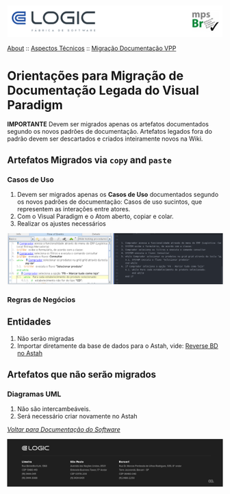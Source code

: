 ![Cabecalho](../../../Index-Anexos/Cabecalho.png)

[About](../../About.md) :: [Aspectos Técnicos](../Aspectos-Tecnicos.md) :: [Migração Documentação VPP](Migracao-VPP.md)

#  Orientações para Migração de Documentação Legada do Visual Paradigm

**IMPORTANTE** Devem ser migrados apenas os artefatos documentados segundo os novos padrões de documentação. Artefatos legados fora do padrão devem ser descartados e criados inteiramente novos na Wiki.

## Artefatos Migrados via `copy` and `paste`

### Casos de Uso

1. Devem ser migrados apenas os **Casos de Uso** documentados segundo os novos padrões de documentação: Casos de uso sucintos, que representem as interações entre atores.
2. Com o Visual Paradigm e o Atom aberto, copiar e colar.
3. Realizar os ajustes necessários

![](Migracao-VPP-Anexos/Caso-de-Uso.png)

### Regras de Negócios

## Entidades

1. Não serão migradas
2. Importar diretamente da base de dados para o Astah, vide: [Reverse BD no Astah](../Reverse-DB-Astah/Reverse-DB-Astah.md)

## Artefatos que não serão migrados

### Diagramas UML

1. Não são intercambeáveis.
2. Será necessário criar novamente no Astah


_[Voltar para Documentação do Software](../../.../Index.md)_


![Rodape](../../../Index-Anexos/Rodape.png)
